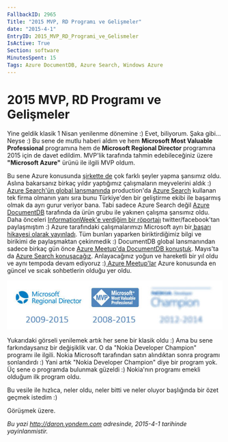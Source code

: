 ```yaml
---
FallbackID: 2965
Title: "2015 MVP, RD Programı ve Gelişmeler"
date: "2015-4-1"
EntryID: 2015_MVP_RD_Programi_ve_Gelismeler
IsActive: True
Section: software
MinutesSpent: 15
Tags: Azure DocumentDB, Azure Search, Windows Azure
---
```

# 2015 MVP, RD Programı ve Gelişmeler
Yine geldik klasik 1 Nisan yenilenme dönemine :) Evet, biliyorum. Şaka gibi... Neyse :) Bu sene de mutlu haberi aldım ve hem **Microsoft Most Valuable Professional** programına hem de **Microsoft Regional Director** programına 2015 için de davet edildim. MVP'lik tarafında tahmin edebileceğiniz üzere **"Microsoft Azure"** ürünü ile ilgili MVP oldum. 

Bu sene Azure konusunda [şirkette de](http://www.xomni.com) çok farklı şeyler yapma şansımız oldu. Aslına bakarsanız birkaç yıldır yaptığımız çalışmaların meyvelerini aldık :)[ Azure Search'ün global lansmanında](http://azure.microsoft.com/blog/2015/03/05/azure-search-is-now-generally-available/) production'da [Azure Search](http://azure.microsoft.com/en-us/services/search/) kullanan tek firma olmanın yanı sıra bunu Türkiye'den bir geliştirme ekibi ile başarmış olmak da ayrı gurur veriyor bana. Tabi sadece Azure Search değil [Azure DocumentDB](http://azure.microsoft.com/en-us/services/documentdb/) tarafında da ürün grubu ile yakınen çalışma şansımız oldu. Daha önceleri [InformationWeek'e verdiğim bir röportajı](http://www.informationweek.com/cloud/software-as-a-service/microsoft-azure-documentdb-customer-test-drive/d/d-id/1316138) twitter/facebook'tan paylaşmıştım :) Azure tarafındaki çalışmalarımızı Microsoft ayrı bir[ başarı hikayesi olarak yayınladı](https://customers.microsoft.com/Pages/CustomerStory.aspx?recid=18667). Tüm bunları yaparken biriktirdiğimiz bilgi ve birikimi de paylaşmaktan çekinmedik :) DocumentDB global lansmanından sadece birkaç gün önce [Azure Meetup'da DocumentDB konuştuk](http://www.meetup.com/Istanbul-Azure-Meetup/events/220325538/). Mayıs'ta da [Azure Search konuşacağız](http://www.meetup.com/Istanbul-Azure-Meetup/events/220964144/). Anlayacağınız yoğun ve hareketli bir yıl oldu ve aynı tempoda devam ediyoruz :)[ Azure Meetup'lar](http://www.meetup.com/Istanbul-Azure-Meetup/) Azure konusunda en güncel ve sıcak sohbetlerin olduğu yer oldu.

![](media/2015_MVP_RD_Programi_ve_Gelismeler/mvp-rd.jpg)

Yukarıdaki görseli yenilemek artık her sene bir klasik oldu :) Ama bu sene farkındaysanız bir değişiklik var. O da "Nokia Developer Champion" programı ile ilgili. Nokia Microsoft tarafından satın alındıktan sonra programı sonlandırdı :) Yani artık "Nokia Developer Champion" diye bir program yok. Üç sene o programda bulunmak güzeldi :) Nokia'nın programı emekli olduğum ilk program oldu. 

Bu vesile ile hızlıca, neler oldu, neler bitti ve neler oluyor başlığında bir özet geçmek istedim :) 

Görüşmek üzere.




*Bu yazi http://daron.yondem.com adresinde, 2015-4-1 tarihinde yayinlanmistir.*
